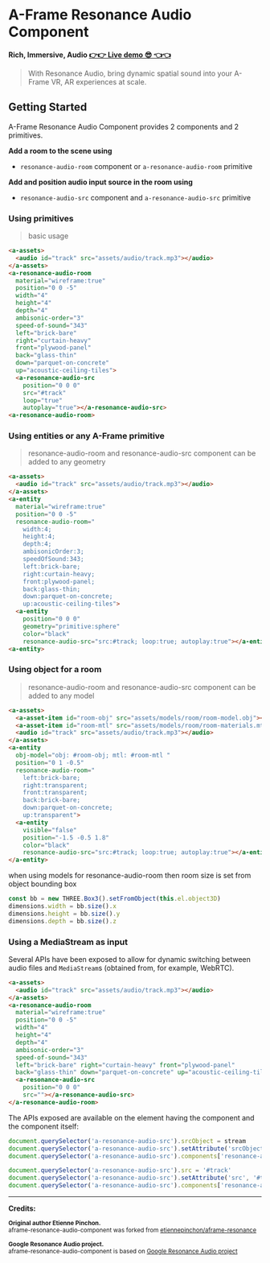 # A-Frame Resonance Audio Component
**Rich, Immersive, Audio [👉👉 Live demo 😎 👈👈][gh-pages-link]**  
> With Resonance Audio, bring dynamic spatial sound into your A-Frame VR, AR experiences at scale.

## Getting Started
A-Frame Resonance Audio Component provides 2 components and 2 primitives.

**Add a room to the scene using**
- `resonance-audio-room` component or `a-resonance-audio-room` primitive

**Add and position audio input source in the room using**
- `resonance-audio-src` component and `a-resonance-audio-src` primitive


### Using primitives  
> basic usage

```html
<a-assets>
  <audio id="track" src="assets/audio/track.mp3"></audio>
</a-assets>
<a-resonance-audio-room
  material="wireframe:true"
  position="0 0 -5"
  width="4"
  height="4"
  depth="4"
  ambisonic-order="3"
  speed-of-sound="343"
  left="brick-bare"
  right="curtain-heavy"
  front="plywood-panel"
  back="glass-thin"
  down="parquet-on-concrete"
  up="acoustic-ceiling-tiles">
  <a-resonance-audio-src
    position="0 0 0"
    src="#track"
    loop="true"
    autoplay="true"></a-resonance-audio-src>
<a-resonance-audio-room>
```

### Using entities or any A-Frame primitive
> resonance-audio-room and resonance-audio-src component can be added to any geometry

```html
<a-assets>
  <audio id="track" src="assets/audio/track.mp3"></audio>
</a-assets>
<a-entity
  material="wireframe:true"
  position="0 0 -5"
  resonance-audio-room="
    width:4;
    height:4;
    depth:4;
    ambisonicOrder:3;
    speedOfSound:343;
    left:brick-bare;
    right:curtain-heavy;
    front:plywood-panel;
    back:glass-thin;
    down:parquet-on-concrete;
    up:acoustic-ceiling-tiles">
  <a-entity
    position="0 0 0"
    geometry="primitive:sphere"
    color="black"
    resonance-audio-src="src:#track; loop:true; autoplay:true"></a-entity>
<a-entity>
```

### Using object for a room
> resonance-audio-room and resonance-audio-src component can be added to any model

```html
<a-assets>
  <a-asset-item id="room-obj" src="assets/models/room/room-model.obj"></a-asset-item>
  <a-asset-item id="room-mtl" src="assets/models/room/room-materials.mtl"></a-asset-item>
  <audio id="track" src="assets/audio/track.mp3"></audio>
</a-assets>
<a-entity
  obj-model="obj: #room-obj; mtl: #room-mtl "
  position="0 1 -0.5"
  resonance-audio-room="
    left:brick-bare;
    right:transparent;
    front:transparent;
    back:brick-bare;
    down:parquet-on-concrete;
    up:transparent">
  <a-entity
    visible="false"
    position="-1.5 -0.5 1.8"
    color="black"
    resonance-audio-src="src:#track; loop:true; autoplay:true"></a-entity>
</a-entity>
```

when using models for resonance-audio-room then room size is set from object bounding box

```js
const bb = new THREE.Box3().setFromObject(this.el.object3D)
dimensions.width = bb.size().x
dimensions.height = bb.size().y
dimensions.depth = bb.size().z
```


### Using a MediaStream as input
Several APIs have been exposed to allow for dynamic switching between audio files and ```MediaStream```s (obtained from, for example, WebRTC).
```html
<a-assets>
  <audio id="track" src="assets/audio/track.mp3"></audio>
</a-assets>
<a-resonance-audio-room
  material="wireframe:true"
  position="0 0 -5"
  width="4"
  height="4"
  depth="4"
  ambisonic-order="3"
  speed-of-sound="343"
  left="brick-bare" right="curtain-heavy" front="plywood-panel"
  back="glass-thin" down="parquet-on-concrete" up="acoustic-ceiling-tiles">
  <a-resonance-audio-src
    position="0 0 0"
    src=""></a-resonance-audio-src>
</a-resonance-audio-room>
```
The APIs exposed are available on the element having the component and the component itself:
```js
document.querySelector('a-resonance-audio-src').srcObject = stream
document.querySelector('a-resonance-audio-src').setAttribute('srcObject', stream)
document.querySelector('a-resonance-audio-src').components['resonance-audio-src'].setMediaStream(stream)

document.querySelector('a-resonance-audio-src').src = '#track'
document.querySelector('a-resonance-audio-src').setAttribute('src', '#track')
document.querySelector('a-resonance-audio-src').components['resonance-audio-src'].setMediaSrc('#track')
```


***

**Credits:**

<sub>**Original author Etienne Pinchon.**</sub>  
<sup>aframe-resonance-audio-component was forked from [etiennepinchon/aframe-resonance]</sup>  

<sub>**Google Resonance Audio project.**</sub>  
<sup>aframe-resonance-audio-component is based on [Google Resonance Audio project][resonance-audio-link]</sub>

<!-- links -->
[etiennepinchon/aframe-resonance]: https://github.com/etiennepinchon/aframe-resonance
[resonance-audio-link]: https://developers.google.com/resonance-audio/

[gh-pages-link]: https://digaverse.github.io/aframe-resonance-audio-component/
